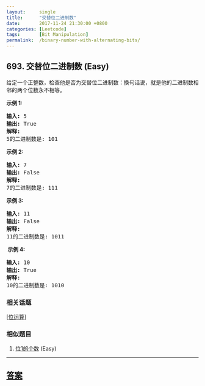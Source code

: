 ```yaml
---
layout:     single
title:      "交替位二进制数"
date:       2017-11-24 21:30:00 +0800
categories: [Leetcode]
tags:       [Bit Manipulation]
permalink:  /binary-number-with-alternating-bits/
---
```


## 693. 交替位二进制数 (Easy)

<p>给定一个正整数，检查他是否为交替位二进制数：换句话说，就是他的二进制数相邻的两个位数永不相等。</p>

<p><strong>示例 1:</strong></p>

<pre>
<strong>输入:</strong> 5
<strong>输出:</strong> True
<strong>解释:</strong>
5的二进制数是: 101
</pre>

<p><strong>示例 2:</strong></p>

<pre>
<strong>输入:</strong> 7
<strong>输出:</strong> False
<strong>解释:</strong>
7的二进制数是: 111
</pre>

<p><strong>示例&nbsp;3:</strong></p>

<pre>
<strong>输入:</strong> 11
<strong>输出:</strong> False
<strong>解释:</strong>
11的二进制数是: 1011
</pre>

<p><strong>&nbsp;示例 4:</strong></p>

<pre>
<strong>输入:</strong> 10
<strong>输出:</strong> True
<strong>解释:</strong>
10的二进制数是: 1010
</pre>

### 相关话题
  [[位运算](https://github.com/openset/leetcode/tree/master/tag/bit-manipulation/README.md)]

### 相似题目
  1. [位1的个数](/number-of-1-bits) (Easy)

---

## [答案](https://github.com/openset/leetcode/tree/master/problems/binary-number-with-alternating-bits)
